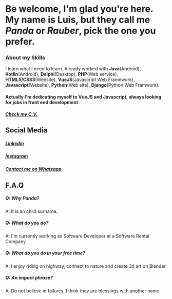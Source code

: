 # Be welcome, I'm glad you're here. My name is Luis, but they call me _Panda_ or _Rauber_, pick the one you prefer.
### About my Skills
I learn what I need to learn. Already worked with **Java**(Android), **Kotlin**(Android), **Delphi**(Desktop), **PHP**(Web service), **HTML5/CSS3**(Website), **VueJS**(Javascript Web Framework), **Javascript**(Website), **Python**(Web site), **Django**(Python Web Framwork).
#### Actually I'm dedicating myself to VueJS and Javascript, always looking for jobs in front end development.
##### [Check my C.V.](https://drive.google.com/file/d/1o-sEIBB5hcXzqHxTXqovy5p39FFpv6bR/view?usp=sharing)


## Social Media
##### [Linkedin](https://www.linkedin.com/in/luis-fernando-rauber-juvinel-796a5515a/)
##### [Instagram](https://instagram.com/luisfrauber)
##### [Contact me on Whatsapp](https://api.whatsapp.com/send?phone=5545998345338&text=Hi%20Luis%2C%20i%20found%20your%20number%20on%20Github.com)

## F.A.Q
##### **Q: Why Panda?**
A: It is an child surname.
##### **Q: What do you do?**
A: I'm currently working as Software Developer at a Software Rental Company
##### **Q: What do you do in your free time?**
A: I enjoy riding on highway, connect to nature and create 3d art on Blender. 
##### **Q: An impact phrase?**
A: Do not believe in failures, I think they are blessings with another name.



